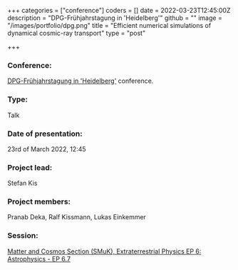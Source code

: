 +++
categories = ["conference"]
coders = []
date = 2022-03-23T12:45:00Z
description = "DPG-Frühjahrstagung in 'Heidelberg'"
github = ""
image = "/images/portfolio/dpg.png"
title = "Efficient numerical simulations of dynamical cosmic-ray transport"
type = "post"

+++
### Conference:
[DPG-Frühjahrstagung in 'Heidelberg'](https://heidelberg22.dpg-tagungen.de) conference.

### Type:
Talk

### Date of presentation:
23rd of March 2022, 12:45

### Project lead:
Stefan Kis

### Project members:
Pranab Deka, Ralf Kissmann, Lukas Einkemmer

### Session:
[Matter and Cosmos Section (SMuK), Extraterrestrial Physics EP 6: Astrophysics - EP 6.7](https://www.dpg-verhandlungen.de/year/2022/conference/heidelberg/parts?lang=en)
